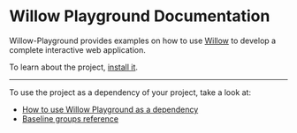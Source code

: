 # Willow Playground Documentation

Willow-Playground provides examples on how to use [Willow](https://github.com/ba-st/Willow)
to develop a complete interactive web application.

To learn about the project, [install it](how-to/how-to-load-in-pharo.md).

---

To use the project as a dependency of your project, take a look at:

- [How to use Willow Playground as a dependency](how-to/how-to-use-as-dependency-in-pharo.md)
- [Baseline groups reference](reference/Baseline-groups.md)
